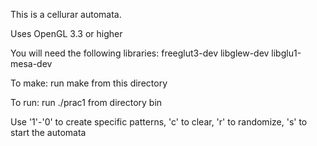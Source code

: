 This is a cellurar automata.

Uses OpenGL 3.3 or higher

You will need the following libraries:
	freeglut3-dev
	libglew-dev
	libglu1-mesa-dev
	
To make: run make from this directory

To run: run ./prac1 from directory bin

Use '1'-'0' to create specific patterns, 'c' to clear, 'r' to randomize, 's' to start the automata
